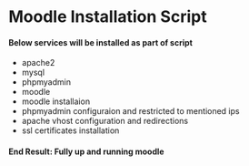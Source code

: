 # Moodle Installation Script

#### Below services will be installed as part of script
* apache2
* mysql
* phpmyadmin
* moodle
* moodle installaion
* phpmyadmin configuraion and restricted to mentioned ips
* apache vhost configuration and redirections
* ssl certificates installation
#### End Result: Fully up and running moodle 
